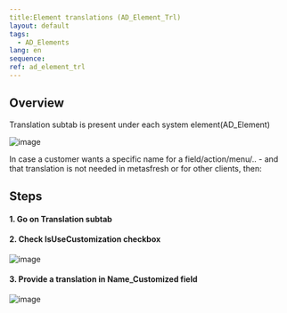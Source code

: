 ```yaml
---
title:Element translations (AD_Element_Trl)
layout: default
tags:  
  - AD_Elements
lang: en
sequence:
ref: ad_element_trl
---
```


<!--
See original issue comment: https://github.com/metasfresh/me03/issues/15342#issuecomment-1539502575
-->

## Overview
Translation subtab is present under each system element(AD_Element)

![image](https://github.com/metasfresh/metasfresh-documentation/assets/50820854/0160dd31-3d9c-43a1-a9c0-379ca00d96c5)

In case a customer wants a specific name for a field/action/menu/.. - and that translation is not needed in metasfresh or for other clients, then:
## Steps

#### 1. Go on Translation subtab

#### 2. Check IsUseCustomization checkbox
![image](https://github.com/metasfresh/metasfresh-documentation/assets/50820854/06ee3a77-7fef-47e3-bac8-d7d91914f8a7)

#### 3. Provide a translation in Name_Customized field
![image](https://github.com/metasfresh/metasfresh-documentation/assets/50820854/779f1308-0f5b-42f8-b3e2-7f386733aae3)
